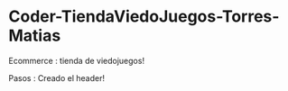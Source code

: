 # Coder-TiendaViedoJuegos-Torres-Matias
Ecommerce : tienda de viedojuegos!

Pasos : Creado el header!
